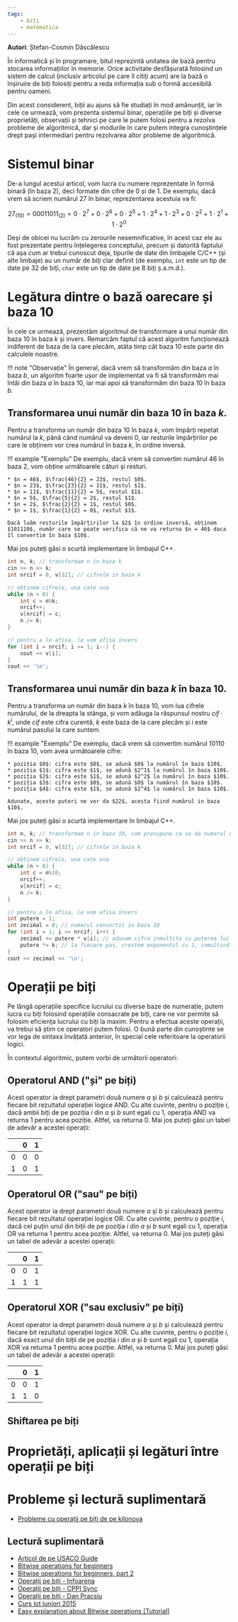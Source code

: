 ```yaml
---
tags:
    - biti
    - matematica
---
```


**Autori**: Ștefan-Cosmin Dăscălescu

În informatică și în programare, bitul reprezintă unitatea de bază pentru stocarea informațiilor în memorie. Orice activitate desfășurată folosind un sistem de calcul (inclusiv articolul pe care îl citiți acum) are la bază o înșiruire de biți folosiți pentru a reda informația sub o formă accesibilă pentru oameni. 

Din acest considerent, biții au ajuns să fie studiați în mod amănunțit, iar în cele ce urmează, vom prezenta sistemul binar, operațiile pe biți și diverse proprietăți, observații și tehnici pe care le putem folosi pentru a rezolva probleme de algoritmică, dar și modurile în care putem integra cunoștințele drept pași intermediari pentru rezolvarea altor probleme de algoritmică. 

# Sistemul binar

De-a lungul acestui articol, vom lucra cu numere reprezentate în formă binară (în baza $2$), deci formate din cifre de $0$ și de $1$. De exemplu, dacă vrem să scriem numărul $27$ în binar, reprezentarea acestuia va fi:

$$27_{(10)} = 00011011_{(2)} = 0 \cdot 2^7 + 0 \cdot 2^6 + 0 \cdot 2^5 + 1 \cdot 2^4 + 1 \cdot 2^3 + 0 \cdot 2^2 + 1 \cdot 2^1 + 1 \cdot 2^0$$

Deși de obicei nu lucrăm cu zerourile nesemnificative, în acest caz ele au fost prezentate pentru înțelegerea conceptului, precum și datorită faptului că așa cum ar trebui cunoscut deja, tipurile de date din limbajele C/C++ (și alte limbaje) au un număr de biți clar definit (de exemplu, `int` este un tip de date pe $32$ de biți, `char` este un tip de date pe $8$ biți ș.a.m.d.).

# Legătura dintre o bază oarecare și baza $10$

În cele ce urmează, prezentăm algoritmul de transformare a unui număr din baza $10$ în baza $k$ și invers. Remarcăm faptul că acest algoritm funcționează indiferent de baza de la care plecăm, atâta timp cât baza $10$ este parte din calculele noastre. 

!!! note "Observație"
    În general, dacă vrem să transformăm din baza $a$ în baza $b$, un algoritm foarte ușor de implementat va fi să transformăm mai întâi din baza $a$ în baza $10$, iar mai apoi să transformăm din baza $10$ în baza $b$. 

## Transformarea unui număr din baza $10$ în baza $k$.

Pentru a transforma un număr din baza $10$ în baza $k$, vom împărți repetat numărul la $k$, până când numărul va deveni $0$, iar resturile împărțirilor pe care le obținem vor crea numărul în baza $k$, în ordine inversă. 

!!! example "Exemplu"
    De exemplu, dacă vrem să convertim numărul $46$ în baza $2$, vom obține următoarele câturi și resturi.

    * $n = 46$, $\frac{46}{2} = 23$, restul $0$.
    * $n = 23$, $\frac{23}{2} = 11$, restul $1$.
    * $n = 11$, $\frac{11}{2} = 5$, restul $1$.
    * $n = 5$, $\frac{5}{2} = 2$, restul $1$.
    * $n = 2$, $\frac{2}{2} = 1$, restul $0$.
    * $n = 1$, $\frac{1}{2} = 0$, restul $1$.

    Dacă luăm resturile împărțirilor la $2$ în ordine inversă, obținem $101110$, număr care se poate verifica că ne va returna $n = 46$ daca îl convertim în baza $10$. 

Mai jos puteți găsi o scurtă implementare în limbajul C++.

```cpp
int n, k; // transformam n in baza k
cin >> n >> k;
int nrcif = 0, v[32]; // cifrele in baza k

// obtinem cifrele, una cate una
while (n > 0) {
    int c = n%k;
    nrcif++;
    v[nrcif] = c;
    n /= k;
}

// pentru a le afisa, le vom afisa invers
for (int i = nrcif; i >= 1; i--) {
    cout << v[i];
}
cout << '\n';
```

## Transformarea unui număr din baza $k$ în baza $10$.

Pentru a transforma un număr din baza $k$ în baza $10$, vom lua cifrele numărului, de la dreapta la stânga, și vom adăuga la răspunsul nostru $cif \cdot k^i$, unde $cif$ este cifra curentă, $k$ este baza de la care plecăm și $i$ este numărul pasului la care suntem. 

!!! example "Exemplu"
    De exemplu, dacă vrem să convertim numărul $10110$ în baza $10$, vom avea următoarele cifre:

    * poziția $0$: cifra este $0$, se adună $0$ la numărul în baza $10$.
    * poziția $1$: cifra este $1$, se adună $2^1$ la numărul în baza $10$.
    * poziția $2$: cifra este $1$, se adună $2^2$ la numărul în baza $10$.
    * poziția $3$: cifra este $0$, se adună $0$ la numărul în baza $10$.
    * poziția $4$: cifra este $1$, se adună $2^4$ la numărul în baza $10$.

    Adunate, aceste puteri ne vor da $22$, acesta fiind numărul in baza $10$. 


Mai jos puteți găsi o scurtă implementare în limbajul C++.

```cpp
int n, k; // transformam n in baza 10, vom presupune ca se da numarul n drept un numar zecimal dar cu cifre mai mici decat k
cin >> n >> k;
int nrcif = 0, v[32]; // cifrele in baza k

// obtinem cifrele, una cate una
while (n > 0) {
    int c = n%10;
    nrcif++;
    v[nrcif] = c;
    n /= k;
}

// pentru a le afisa, le vom afisa invers
int putere = 1;
int zecimal = 0; // numarul convertit in baza 10
for (int i = 1; i <= nrcif; i++) {
    zecimal += putere * v[i]; // adunam cifra inmultita cu puterea lui k
    putere *= k; // la fiecare pas, crestem exponentul cu 1, inmultind cu k
}
cout << zecimal << '\n';
```

# Operații pe biți 

Pe lângă operațiile specifice lucrului cu diverse baze de numerație, putem lucra cu biți folosind operațiile consacrate pe biți, care ne vor permite să folosim eficiența lucrului cu biți la maxim. Pentru a efectua aceste operații, va trebui să știm ce operatori putem folosi. O bună parte din cunoștinte se vor lega de sintaxa învățată anterior, în special cele referitoare la operatorii logici. 

În contextul algoritmic, putem vorbi de următorii operatori:

## Operatorul AND ("și" pe biți)

Acest operator ia drept parametri două numere $a$ și $b$ și calculează pentru fiecare bit rezultatul operației logice AND. Cu alte cuvinte, pentru o poziție $i$, dacă ambii biți de pe poziția $i$ din $a$ și $b$ sunt egali cu $1$, operația AND va returna $1$ pentru acea poziție. Altfel, va returna $0$. Mai jos puteți găsi un tabel de adevăr a acestei operații:

||$0$|$1$|
|-|-|--------|
|$0$|$0$|$0$|
|$1$|$0$|$1$|

## Operatorul OR ("sau" pe biți)

Acest operator ia drept parametri două numere $a$ și $b$ și calculează pentru fiecare bit rezultatul operației logice OR. Cu alte cuvinte, pentru o poziție $i$, dacă cel puțin unul din biții de pe poziția $i$ din $a$ și $b$ sunt egali cu $1$, operația OR va returna $1$ pentru acea poziție. Altfel, va returna $0$. Mai jos puteți găsi un tabel de adevăr a acestei operații:

||$0$|$1$|
|-|-|--------|
|$0$|$0$|$1$|
|$1$|$1$|$1$|

## Operatorul XOR ("sau exclusiv" pe biți)

Acest operator ia drept parametri două numere $a$ și $b$ și calculează pentru fiecare bit rezultatul operației logice XOR. Cu alte cuvinte, pentru o poziție $i$, dacă exact unul din biții de pe poziția $i$ din $a$ și $b$ sunt egali cu $1$, operația XOR va returna $1$ pentru acea poziție. Altfel, va returna $0$. Mai jos puteți găsi un tabel de adevăr a acestei operații:

||$0$|$1$|
|-|-|--------|
|$0$|$0$|$1$|
|$1$|$1$|$0$|

## Shiftarea pe biți

# Proprietăți, aplicații și legături între operații pe biți

# Probleme și lectură suplimentară

* [Probleme cu operații pe biți de pe kilonova](https://kilonova.ro/tags/439)


## Lectură suplimentară 

* [Articol de pe USACO Guide](https://usaco.guide/silver/intro-bitwise?lang=cpp)
* [Bitwise operations for beginners](https://codeforces.com/blog/entry/73490)
* [Bitwise operations for beginners, part 2](https://codeforces.com/blog/entry/73558)
* [Operații pe biți - Infoarena](https://infoarena.ro/operatii-pe-biti)
* [Operații pe biți - CPPI Sync](https://cppi.sync.ro/materia/operatii_cu_biti.html)
* [Operații pe biți - Dan Pracsiu](https://www.dponline.ro/articol.php?idarticol=81)
* [Curs lot juniori 2015](https://www.infobits.ro/docs/operatii_pe_biti_junior_2015.pdf)
* [Easy explanation about Bitwise operations [Tutorial]](https://codeforces.com/blog/entry/104705)

